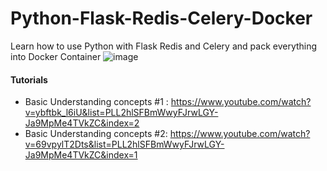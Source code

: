 # Python-Flask-Redis-Celery-Docker
Learn how to use Python with Flask Redis and Celery and pack everything into Docker Container 
![image](https://user-images.githubusercontent.com/39345855/97774560-3a45d500-1b2f-11eb-93e0-4b007d80d9ab.png)


#### Tutorials 
* Basic Understanding concepts #1 : https://www.youtube.com/watch?v=ybftbk_l6iU&list=PLL2hlSFBmWwyFJrwLGY-Ja9MpMe4TVkZC&index=2
* Basic Understanding concepts #2: https://www.youtube.com/watch?v=69vpylT2Dts&list=PLL2hlSFBmWwyFJrwLGY-Ja9MpMe4TVkZC&index=1
